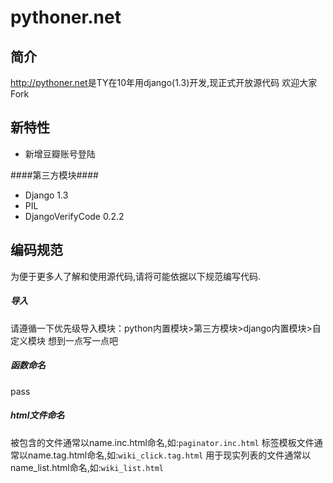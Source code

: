 pythoner.net
============

简介
---
<http://pythoner.net>是TY在10年用django(1.3)开发,现正式开放源代码
欢迎大家Fork


新特性
-----
+ 新增豆瓣账号登陆

####第三方模块####
+ Django 1.3
+ PIL
+ DjangoVerifyCode  0.2.2

编码规范
--------
为便于更多人了解和使用源代码,请将可能依据以下规范编写代码.

##### 导入
请遵循一下优先级导入模块：python内置模块>第三方模块>django内置模块>自定义模块
想到一点写一点吧

##### 函数命名
pass

##### html文件命名
被包含的文件通常以name.inc.html命名,如:``` paginator.inc.html ```
标签模板文件通常以name.tag.html命名,如:``` wiki_click.tag.html ```
用于现实列表的文件通常以name_list.html命名,如:``` wiki_list.html ```


